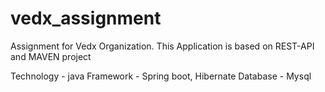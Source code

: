 # vedx_assignment
Assignment for Vedx Organization. This Application is based on REST-API and MAVEN project

Technology - java
Framework - Spring boot, Hibernate
Database - Mysql
